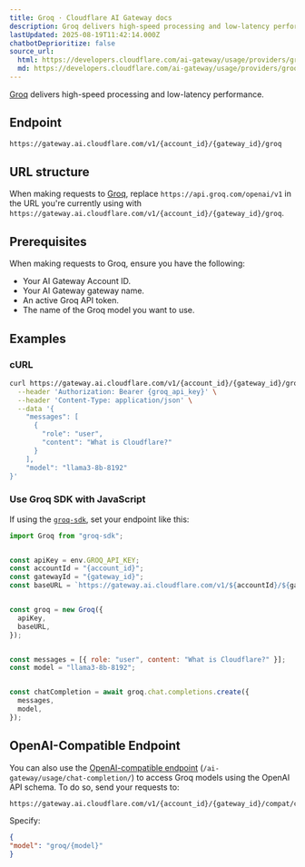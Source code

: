 ```yaml
---
title: Groq · Cloudflare AI Gateway docs
description: Groq delivers high-speed processing and low-latency performance.
lastUpdated: 2025-08-19T11:42:14.000Z
chatbotDeprioritize: false
source_url:
  html: https://developers.cloudflare.com/ai-gateway/usage/providers/groq/
  md: https://developers.cloudflare.com/ai-gateway/usage/providers/groq/index.md
---
```


[Groq](https://groq.com/) delivers high-speed processing and low-latency performance.

## Endpoint

```txt
https://gateway.ai.cloudflare.com/v1/{account_id}/{gateway_id}/groq
```

## URL structure

When making requests to [Groq](https://groq.com/), replace `https://api.groq.com/openai/v1` in the URL you're currently using with `https://gateway.ai.cloudflare.com/v1/{account_id}/{gateway_id}/groq`.

## Prerequisites

When making requests to Groq, ensure you have the following:

* Your AI Gateway Account ID.
* Your AI Gateway gateway name.
* An active Groq API token.
* The name of the Groq model you want to use.

## Examples

### cURL

```bash
curl https://gateway.ai.cloudflare.com/v1/{account_id}/{gateway_id}/groq/chat/completions \
  --header 'Authorization: Bearer {groq_api_key}' \
  --header 'Content-Type: application/json' \
  --data '{
    "messages": [
      {
        "role": "user",
        "content": "What is Cloudflare?"
      }
    ],
    "model": "llama3-8b-8192"
}'
```

### Use Groq SDK with JavaScript

If using the [`groq-sdk`](https://www.npmjs.com/package/groq-sdk), set your endpoint like this:

```js
import Groq from "groq-sdk";


const apiKey = env.GROQ_API_KEY;
const accountId = "{account_id}";
const gatewayId = "{gateway_id}";
const baseURL = `https://gateway.ai.cloudflare.com/v1/${accountId}/${gatewayId}/groq`;


const groq = new Groq({
  apiKey,
  baseURL,
});


const messages = [{ role: "user", content: "What is Cloudflare?" }];
const model = "llama3-8b-8192";


const chatCompletion = await groq.chat.completions.create({
  messages,
  model,
});
```

## OpenAI-Compatible Endpoint

You can also use the [OpenAI-compatible endpoint](https://developers.cloudflare.com/ai-gateway/usage/chat-completion/) (`/ai-gateway/usage/chat-completion/`) to access Groq models using the OpenAI API schema. To do so, send your requests to:

```txt
https://gateway.ai.cloudflare.com/v1/{account_id}/{gateway_id}/compat/chat/completions
```

Specify:

```json
{
"model": "groq/{model}"
}
```
